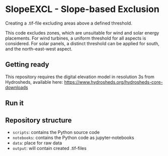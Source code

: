 # SlopeEXCL - Slope-based Exclusion

Creating a .tif-file excluding areas above a defined threshold. 

This code excludes zones, which are unsuitable for wind and solar energy placements. 
For wind turbines, a uniform threshold for all aspects is considered. 
For solar panels, a distinct threshold can be applied for south, and the north-east-west aspect. 

## Getting ready
This repository requires the digital elevation model in resolution 3s from Hydrosheds, available here: https://www.hydrosheds.org/hydrosheds-core-downloads

## Run it


## Repository structure

* `scripts`: contains the Python source code
* `notebooks`: contains the Python code as jupyter-notebooks
* `data`: place for raw data
* `output`: will contain created .tif-files
